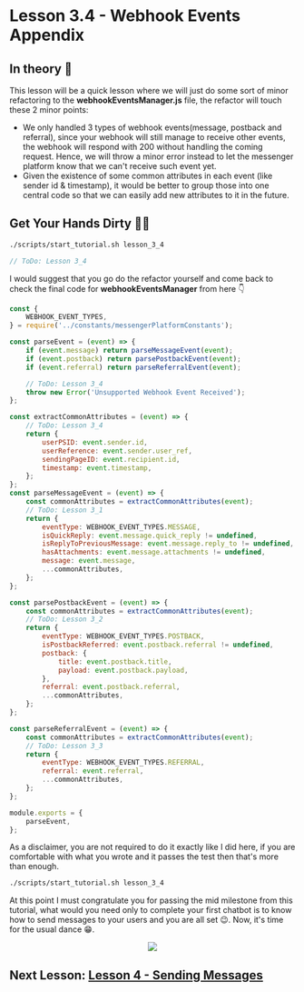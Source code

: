 # Lesson 3.4 - Webhook Events Appendix

## In theory 📖

This lesson will be a quick lesson where we will just do some sort of minor refactoring to the **webhookEventsManager.js** file, the refactor will touch these 2 minor points:

-   We only handled 3 types of webhook events(message, postback and referral), since your webhook will still manage to receive other events, the webhook will respond with 200 without handling the coming request. Hence, we will throw a minor error instead to let the messenger platform know that we can't receive such event yet.
-   Given the existence of some common attributes in each event (like sender id & timestamp), it would be better to group those into one central code so that we can easily add new attributes to it in the future.

## Get Your Hands Dirty 👩‍💻

```sh
./scripts/start_tutorial.sh lesson_3_4
```

```javascript
// ToDo: Lesson 3_4
```

I would suggest that you go do the refactor yourself and come back to check the final code for **webhookEventsManager** from here 👇

```javascript
const {
    WEBHOOK_EVENT_TYPES,
} = require('../constants/messengerPlatformConstants');

const parseEvent = (event) => {
    if (event.message) return parseMessageEvent(event);
    if (event.postback) return parsePostbackEvent(event);
    if (event.referral) return parseReferralEvent(event);

    // ToDo: Lesson 3_4
    throw new Error('Unsupported Webhook Event Received');
};

const extractCommonAttributes = (event) => {
    // ToDo: Lesson 3_4
    return {
        userPSID: event.sender.id,
        userReference: event.sender.user_ref,
        sendingPageID: event.recipient.id,
        timestamp: event.timestamp,
    };
};
const parseMessageEvent = (event) => {
    const commonAttributes = extractCommonAttributes(event);
    // ToDo: Lesson 3_1
    return {
        eventType: WEBHOOK_EVENT_TYPES.MESSAGE,
        isQuickReply: event.message.quick_reply != undefined,
        isReplyToPreviousMessage: event.message.reply_to != undefined,
        hasAttachments: event.message.attachments != undefined,
        message: event.message,
        ...commonAttributes,
    };
};

const parsePostbackEvent = (event) => {
    const commonAttributes = extractCommonAttributes(event);
    // ToDo: Lesson 3_2
    return {
        eventType: WEBHOOK_EVENT_TYPES.POSTBACK,
        isPostbackReferred: event.postback.referral != undefined,
        postback: {
            title: event.postback.title,
            payload: event.postback.payload,
        },
        referral: event.postback.referral,
        ...commonAttributes,
    };
};

const parseReferralEvent = (event) => {
    const commonAttributes = extractCommonAttributes(event);
    // ToDo: Lesson 3_3
    return {
        eventType: WEBHOOK_EVENT_TYPES.REFERRAL,
        referral: event.referral,
        ...commonAttributes,
    };
};

module.exports = {
    parseEvent,
};
```

As a disclaimer, you are not required to do it exactly like I did here, if you are comfortable with what you wrote and it passes the test then that's more than enough.

```sh
./scripts/start_tutorial.sh lesson_3_4
```

At this point I must congratulate you for passing the mid milestone from this tutorial, what would you need only to complete your first chatbot is to know how to send messages to your users and you are all set 😉. Now, it's time for the usual dance 😁.

<p align="center">
  <img src="https://media.giphy.com/media/lMameLIF8voLu8HxWV/giphy.gif" />
</p>

## Next Lesson: [Lesson 4 - Sending Messages](Lesson_4.md)
